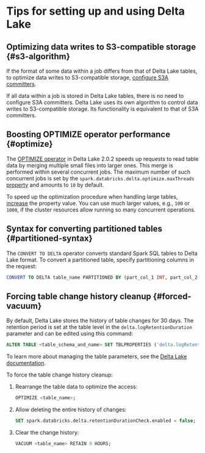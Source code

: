 # Tips for setting up and using Delta Lake

## Optimizing data writes to S3-compatible storage {#s3-algorithm}

If the format of some data within a job differs from that of Delta Lake tables, to optimize data writes to S3-compatible storage, [configure S3A committers](../../tutorials/copy-files-from-object-storage.md#s3a-committers).

If all data within a job is stored in Delta Lake tables, there is no need to configure S3A committers. Delta Lake uses its own algorithm to control data writes to S3-compatible storage. Its functionality is equivalent to that of S3A committers.

## Boosting OPTIMIZE operator performance {#optimize}

The [OPTIMIZE operator](https://docs.delta.io/latest/optimizations-oss.html#compaction-bin-packing) in Delta Lake 2.0.2 speeds up requests to read table data by merging multiple small files into larger ones. This merge is performed within several concurrent jobs. The maximum number of such concurrent jobs is set by the `spark.databricks.delta.optimize.maxThreads` [property](../../concepts/settings-list.md) and amounts to `10` by default.

To speed up the optimization procedure when handling large tables, [increase](../../concepts/settings-list.md#change-properties) the property value. You can use much larger values, e.g., `100` or `1000`, if the cluster resources allow running so many concurrent operations.

## Syntax for converting partitioned tables {#partitioned-syntax}

The `CONVERT TO DELTA` operator converts standard Spark SQL tables to Delta Lake format. To convert a partitioned table, specify partitioning columns in the request:

```sql
CONVERT TO DELTA table_name PARTITIONED BY (part_col_1 INT, part_col_2 INT);
```

## Forcing table change history cleanup {#forced-vacuum}

By default, Delta Lake stores the history of table changes for 30 days. The retention period is set at the table level in the `delta.logRetentionDuration` parameter and can be edited using this command:

```sql
ALTER TABLE <table_schema_and_name> SET TBLPROPERTIES ('delta.logRetentionDuration' = "interval <interval>")
```

To learn more about managing the table parameters, see the [Delta Lake documentation](https://docs.delta.io/latest/delta-batch.html#table-properties).

To force the table change history cleanup:

1. Rearrange the table data to optimize the access:

   ```sql
   OPTIMIZE <table_name>;
   ```

1. Allow deleting the entire history of changes:

   ```sql
   SET spark.databricks.delta.retentionDurationCheck.enabled = false;
   ```

1. Clear the change history:

   ```sql
   VACUUM <table_name> RETAIN 0 HOURS;
   ```
